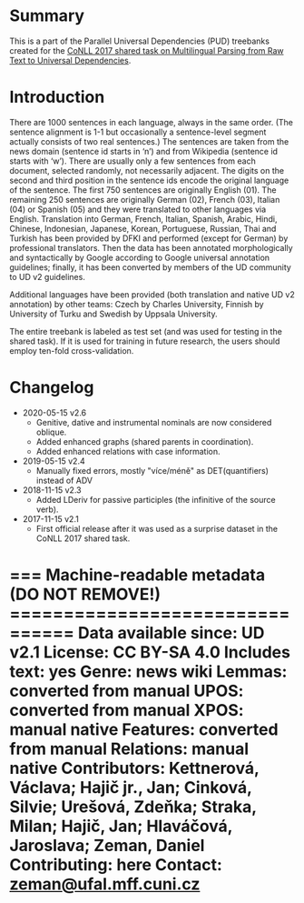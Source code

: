 # Summary

This is a part of the Parallel Universal Dependencies (PUD) treebanks created
for the [CoNLL 2017 shared task on Multilingual Parsing from Raw Text to
Universal Dependencies](http://universaldependencies.org/conll17/).


# Introduction

There are
1000 sentences in each language, always in the same order. (The sentence
alignment is 1-1 but occasionally a sentence-level segment actually consists
of two real sentences.) The sentences are taken from the news domain (sentence
id starts in ‘n’) and from Wikipedia (sentence id starts with ‘w’). There are
usually only a few sentences from each document, selected randomly, not
necessarily adjacent. The digits on the second and third position in the
sentence ids encode the original language of the sentence. The first 750
sentences are originally English (01). The remaining 250 sentences are
originally German (02), French (03), Italian (04) or Spanish (05) and they
were translated to other languages via English. Translation into German,
French, Italian, Spanish, Arabic, Hindi, Chinese, Indonesian, Japanese,
Korean, Portuguese, Russian, Thai and Turkish has been provided by DFKI and
performed (except for German) by professional translators. Then the data has
been annotated morphologically and syntactically by Google according to Google
universal annotation guidelines; finally, it has been converted by members of
the UD community to UD v2 guidelines.

Additional languages have been provided (both translation and native UD v2
annotation) by other teams: Czech by Charles University, Finnish by University
of Turku and Swedish by Uppsala University.

The entire treebank is labeled as test set (and was used for testing in the
shared task). If it is used for training in future research, the users should
employ ten-fold cross-validation.


# Changelog

* 2020-05-15 v2.6
  * Genitive, dative and instrumental nominals are now considered oblique.
  * Added enhanced graphs (shared parents in coordination).
  * Added enhanced relations with case information.
* 2019-05-15 v2.4
  * Manually fixed errors, mostly "více/méně" as DET(quantifiers) instead of ADV
* 2018-11-15 v2.3
  * Added LDeriv for passive participles (the infinitive of the source verb).
* 2017-11-15 v2.1
  * First official release after it was used as a surprise dataset in the
    CoNLL 2017 shared task.


=== Machine-readable metadata (DO NOT REMOVE!) ================================
Data available since: UD v2.1
License: CC BY-SA 4.0
Includes text: yes
Genre: news wiki
Lemmas: converted from manual
UPOS: converted from manual
XPOS: manual native
Features: converted from manual
Relations: manual native
Contributors: Kettnerová, Václava; Hajič jr., Jan; Cinková, Silvie; Urešová, Zdeňka; Straka, Milan; Hajič, Jan; Hlaváčová, Jaroslava; Zeman, Daniel
Contributing: here
Contact: zeman@ufal.mff.cuni.cz
===============================================================================
